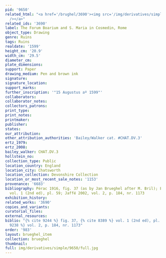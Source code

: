 ```yaml
---
pid: '9650'
related_html: "<a href='/brughel/3690'><img src='/img/derivatives/simple/3690/thumbnail.jpg'
  /></a>"
related_ids: '3690'
label: The Forum Boarium and S. Maria in Cosmedin, Rome
object_type: Drawing
genre: Ruins
tags: Ruins
realdate: '1599'
height_cm: '20.9'
width_cm: '29.5'
diameter_cm: 
plate_dimensions: 
support: Paper
drawing_medium: Pen and brown ink
signature: 
signature_location: 
support_marks: 
further_inscription: '"15 Augustus aº 1599"'
collaborators: 
collaborator_notes: 
collectors_patrons: 
print_type: 
print_notes: 
printmaker: 
publisher: 
states: 
our_attribution: 
other_attribution_authorities: 'Bailey/Walker cat. #CHAT.DV.3'
ertz_1979: 
ertz_2008: 
bailey_walker: CHAT.DV.3
hollstein_no: 
collection_type: Public
location_country: England
location_city: Chatsworth
location_collection: Devonshire Collection
location_or_most_recent_sale_notes: '1153'
provenance: '6683'
bibliography: Pérac 1916, fig. 37 (as by Jan Brueghel after M. Bril); Egger 1931,
  vol. 1 (2nd ed), pl. 59; Jaffé 2002, vol. 2, p. 184, nr. 1173
exhibition_history: 
related_works: '3690'
copies_and_variants: 
curatorial_files: 
external_resources: 
biblio: "{% cite 9244 %} fig. 37, {% cite 8389 %} vol. 1 (2nd ed), pl. 59, {% cite
  9238 %} vol. 2, p. 184, nr. 1173"
order: '983'
layout: brueghel_item
collection: brueghel
thumbnail: 
full: img/derivatives/simple/9650/full.jpg
---
```

